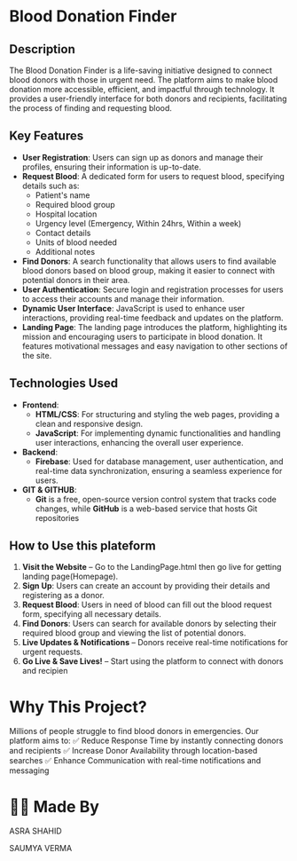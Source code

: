 # Blood Donation Finder

## Description
The Blood Donation Finder is a life-saving initiative designed to connect blood donors with those in urgent need. The platform aims to make blood donation more accessible, efficient, and impactful through technology. It provides a user-friendly interface for both donors and recipients, facilitating the process of finding and requesting blood.

## Key Features
- **User Registration**: Users can sign up as donors and manage their profiles, ensuring their information is up-to-date.
- **Request Blood**: A dedicated form for users to request blood, specifying details such as:
  - Patient's name
  - Required blood group
  - Hospital location
  - Urgency level (Emergency, Within 24hrs, Within a week)
  - Contact details
  - Units of blood needed
  - Additional notes
- **Find Donors**: A search functionality that allows users to find available blood donors based on blood group, making it easier to connect with potential donors in their area.
- **User Authentication**: Secure login and registration processes for users to access their accounts and manage their information.
- **Dynamic User Interface**: JavaScript is used to enhance user interactions, providing real-time feedback and updates on the platform.
- **Landing Page**: The landing page introduces the platform, highlighting its mission and encouraging users to participate in blood donation. It features motivational messages and easy navigation to other sections of the site.

## Technologies Used
- **Frontend**: 
  - **HTML/CSS**: For structuring and styling the web pages, providing a clean and responsive design.
  - **JavaScript**: For implementing dynamic functionalities and handling user interactions, enhancing the overall user experience.
- **Backend**: 
  - **Firebase**: Used for database management, user authentication, and real-time data synchronization, ensuring a seamless experience for users.
- **GIT & GITHUB**:
  - **Git** is a free, open-source version control system that tracks code changes, while **GitHub** is a web-based service that hosts Git repositories

## How to Use this plateform
1. **Visit the Website** – Go to the LandingPage.html then go live for getting landing page(Homepage).
2. **Sign Up**: Users can create an account by providing their details and registering as a donor.
3. **Request Blood**: Users in need of blood can fill out the blood request form, specifying all necessary details.
4. **Find Donors**: Users can search for available donors by selecting their required blood group and viewing the list of potential donors.
5. **Live Updates & Notifications** – Donors receive real-time notifications for urgent requests.
6. **Go Live & Save Lives!** – Start using the platform to connect with donors and recipien

# Why This Project?
Millions of people struggle to find blood donors in emergencies. Our platform aims to:
✅ Reduce Response Time by instantly connecting donors and recipients
✅ Increase Donor Availability through location-based searches
✅ Enhance Communication with real-time notifications and messaging

# 👩‍💻  Made By
ASRA SHAHID

SAUMYA VERMA
